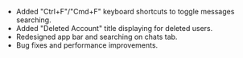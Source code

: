 - Added "Ctrl+F"/"Cmd+F" keyboard shortcuts to toggle messages searching.
- Added "Deleted Account" title displaying for deleted users.
- Redesigned app bar and searching on chats tab.
- Bug fixes and performance improvements.
